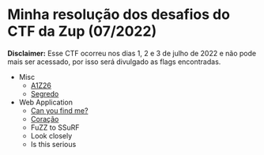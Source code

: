 # Minha resolução dos desafios do CTF da Zup (07/2022)

**Disclaimer:** Esse CTF ocorreu nos dias 1, 2 e 3 de julho de 2022 e não pode
mais ser acessado, por isso será divulgado as flags encontradas.

- Misc
    - [A1Z26](challenges/a1z26)
    - [Segredo](challenges/segredo)
- Web Application
    - [Can you find me?](challenges/can-you-find-me)
    - [Coração](challenges/coracao)
    - FuZZ to SSuRF
    - Look closely
    - Is this serious
